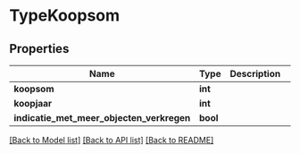 # TypeKoopsom

## Properties
Name | Type | Description | Notes
------------ | ------------- | ------------- | -------------
**koopsom** | **int** |  | [optional] 
**koopjaar** | **int** |  | [optional] 
**indicatie_met_meer_objecten_verkregen** | **bool** |  | [optional] 

[[Back to Model list]](../README.md#documentation-for-models) [[Back to API list]](../README.md#documentation-for-api-endpoints) [[Back to README]](../README.md)

